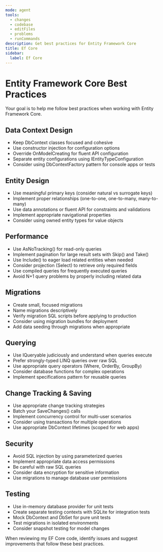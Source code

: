 ```yaml
---
mode: agent
tools:
  - changes
  - codebase
  - editFiles
  - problems
  - runCommands
description: Get best practices for Entity Framework Core
title: Ef Core
sidebar:
  label: Ef Core
---
```


# Entity Framework Core Best Practices

Your goal is to help me follow best practices when working with Entity Framework Core.

## Data Context Design

- Keep DbContext classes focused and cohesive
- Use constructor injection for configuration options
- Override OnModelCreating for fluent API configuration
- Separate entity configurations using IEntityTypeConfiguration
- Consider using DbContextFactory pattern for console apps or tests

## Entity Design

- Use meaningful primary keys (consider natural vs surrogate keys)
- Implement proper relationships (one-to-one, one-to-many, many-to-many)
- Use data annotations or fluent API for constraints and validations
- Implement appropriate navigational properties
- Consider using owned entity types for value objects

## Performance

- Use AsNoTracking() for read-only queries
- Implement pagination for large result sets with Skip() and Take()
- Use Include() to eager load related entities when needed
- Consider projection (Select) to retrieve only required fields
- Use compiled queries for frequently executed queries
- Avoid N+1 query problems by properly including related data

## Migrations

- Create small, focused migrations
- Name migrations descriptively
- Verify migration SQL scripts before applying to production
- Consider using migration bundles for deployment
- Add data seeding through migrations when appropriate

## Querying

- Use IQueryable judiciously and understand when queries execute
- Prefer strongly-typed LINQ queries over raw SQL
- Use appropriate query operators (Where, OrderBy, GroupBy)
- Consider database functions for complex operations
- Implement specifications pattern for reusable queries

## Change Tracking & Saving

- Use appropriate change tracking strategies
- Batch your SaveChanges() calls
- Implement concurrency control for multi-user scenarios
- Consider using transactions for multiple operations
- Use appropriate DbContext lifetimes (scoped for web apps)

## Security

- Avoid SQL injection by using parameterized queries
- Implement appropriate data access permissions
- Be careful with raw SQL queries
- Consider data encryption for sensitive information
- Use migrations to manage database user permissions

## Testing

- Use in-memory database provider for unit tests
- Create separate testing contexts with SQLite for integration tests
- Mock DbContext and DbSet for pure unit tests
- Test migrations in isolated environments
- Consider snapshot testing for model changes

When reviewing my EF Core code, identify issues and suggest improvements that follow these best practices.
